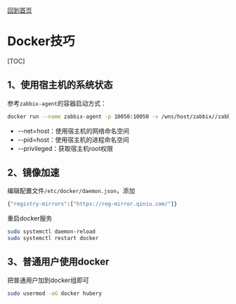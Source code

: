 [回到首页](../README.md)

# Docker技巧

[TOC]

## 1、使用宿主机的系统状态

参考`zabbix-agent`的容器启动方式：

```bash
docker run --name zabbix-agent -p 10050:10050 -v /wns/host/zabbix//zabbix_agentd.d:/etc/zabbix/zabbix_agentd.d -v /wns/host/zabbix//wns:/wns -v /proc:/data/proc -v /sys:/data/sys -v /dev:/data/dev -v /var/run/docker.sock:/var/run/docker.sock -e ZBX_HOSTNAME=192.168.1.101 -e ZBX_SERVER_HOST=192.168.1.111 --net=host --pid=host --restart=always --privileged -d zabbix/zabbix-agent:latest
```

- --net=host：使用宿主机的网络命名空间
- --pid=host：使用宿主机的进程命名空间
- --privileged：获取宿主机root权限

## 2、镜像加速

编辑配置文件`/etc/docker/daemon.json`，添加

```bash
{"registry-mirrors":["https://reg-mirror.qiniu.com/"]}
```

重启docker服务

```bash
sudo systemctl daemon-reload
sudo systemctl restart docker
```

## 3、普通用户使用docker

把普通用户加到docker组即可

```bash
sudo usermod -aG docker hubery
```

